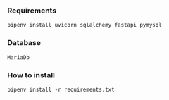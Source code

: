 ### Requirements
```
pipenv install uvicorn sqlalchemy fastapi pymysql

```
### Database
```
MariaDb

```

### How to install
```
pipenv install -r requirements.txt
```